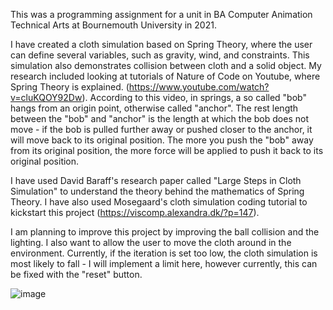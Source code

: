 This was a programming assignment for a unit in BA Computer Animation Technical Arts at Bournemouth University in 2021. 

I have created a cloth simulation based on Spring Theory, where the user can define several variables, such as gravity, wind, and constraints. This simulation also demonstrates collision between cloth and a solid object. 
My research included looking at tutorials of Nature of Code on Youtube, where Spring Theory is explained. (https://www.youtube.com/watch?v=cluKQOY92Dw). According to this video, in springs, a so called "bob" hangs from an origin point, otherwise called "anchor".
The rest length between the "bob" and "anchor" is the length at which the bob does not move - if the bob is pulled further away or pushed closer to the anchor, it will move back to its original position. The more you push the "bob" away from its original position, the more force will be applied to push it back to its original position. 

I have used David Baraff's research paper called "Large Steps in Cloth Simulation" to understand the theory behind the mathematics of Spring Theory. I have also used Mosegaard's cloth simulation coding tutorial to kickstart this project (https://viscomp.alexandra.dk/?p=147).

I am planning to improve this project by improving the ball collision and the lighting. I also want to allow the user to move the cloth around in the environment. 
Currently, if the iteration is set too low, the cloth simulation is most likely to fall - I will implement a limit here, however currently, this can be fixed with the "reset" button. 

![image](https://github.com/emmifogarasi/clothsim/assets/163855278/1a31b8e7-b6de-4fee-a532-67af4c2c2c23)

